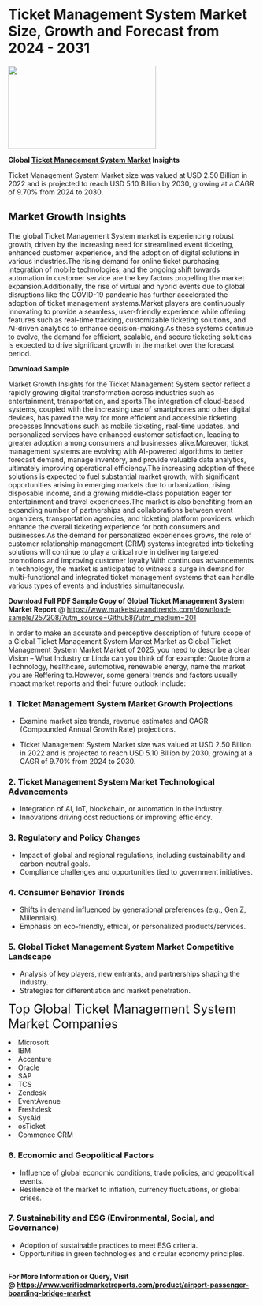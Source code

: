 <H1>Ticket Management System Market Size, Growth and Forecast from 2024 - 2031</H1><img class="aligncenter size-medium wp-image-584254" src="https://thirdeyenews.in/wp-content/uploads/2024/09/Global-Market-Research-300x168.jpeg" alt="" width="300" height="168" /><p><strong>Global&nbsp;<a href="https://www.marketsizeandtrends.com/download-sample/257208/?utm_source=Github8j?utm_medium=201">Ticket Management System Market</a> Insights</strong></p><p>Ticket Management System Market size was valued at USD 2.50 Billion in 2022 and is projected to reach USD 5.10 Billion by 2030, growing at a CAGR of 9.70% from 2024 to 2030.</p><p><h2>Market Growth Insights</h2> <p>The global Ticket Management System market is experiencing robust growth, driven by the increasing need for streamlined event ticketing, enhanced customer experience, and the adoption of digital solutions in various industries.The rising demand for online ticket purchasing, integration of mobile technologies, and the ongoing shift towards automation in customer service are the key factors propelling the market expansion.Additionally, the rise of virtual and hybrid events due to global disruptions like the COVID-19 pandemic has further accelerated the adoption of ticket management systems.Market players are continuously innovating to provide a seamless, user-friendly experience while offering features such as real-time tracking, customizable ticketing solutions, and AI-driven analytics to enhance decision-making.As these systems continue to evolve, the demand for efficient, scalable, and secure ticketing solutions is expected to drive significant growth in the market over the forecast period.</p> <p><strong>Download Sample</strong></p> <p>Market Growth Insights for the Ticket Management System sector reflect a rapidly growing digital transformation across industries such as entertainment, transportation, and sports.The integration of cloud-based systems, coupled with the increasing use of smartphones and other digital devices, has paved the way for more efficient and accessible ticketing processes.Innovations such as mobile ticketing, real-time updates, and personalized services have enhanced customer satisfaction, leading to greater adoption among consumers and businesses alike.Moreover, ticket management systems are evolving with AI-powered algorithms to better forecast demand, manage inventory, and provide valuable data analytics, ultimately improving operational efficiency.The increasing adoption of these solutions is expected to fuel substantial market growth, with significant opportunities arising in emerging markets due to urbanization, rising disposable income, and a growing middle-class population eager for entertainment and travel experiences.The market is also benefiting from an expanding number of partnerships and collaborations between event organizers, transportation agencies, and ticketing platform providers, which enhance the overall ticketing experience for both consumers and businesses.As the demand for personalized experiences grows, the role of customer relationship management (CRM) systems integrated into ticketing solutions will continue to play a critical role in delivering targeted promotions and improving customer loyalty.With continuous advancements in technology, the market is anticipated to witness a surge in demand for multi-functional and integrated ticket management systems that can handle various types of events and industries simultaneously.<p><span class=""><strong>Download Full PDF Sample Copy of Global Ticket Management System Market Report</strong> @ <a href="https://www.marketsizeandtrends.com/download-sample/257208/?utm_source=Github8j?utm_medium=201" target="_blank">https://www.marketsizeandtrends.com/download-sample/257208/?utm_source=Github8j?utm_medium=201</a></span></p><p>In order to make an accurate and perceptive description of future scope of a Global&nbsp;Ticket Management System Market Market as Global&nbsp;Ticket Management System Market Market of 2025, you need to describe a clear Vision &ndash; What Industry or Linda can you think of for example: Quote from a Technology, healthcare, automotive, renewable energy, name the market you are Reffering to.However, some general trends and factors usually impact market reports and their future outlook include:</p><h3>1.&nbsp;<strong>Ticket Management System Market Growth Projections</strong></h3><ul><li>Examine market size trends, revenue estimates and CAGR (Compounded Annual Growth Rate) projections.</li><li><p>Ticket Management System Market size was valued at USD 2.50 Billion in 2022 and is projected to reach USD 5.10 Billion by 2030, growing at a CAGR of 9.70% from 2024 to 2030.</p></li></ul><h3>2.&nbsp;<strong>Ticket Management System Market Technological Advancements</strong></h3><ul><li>Integration of AI, IoT, blockchain, or automation in the industry.</li><li>Innovations driving cost reductions or improving efficiency.</li></ul><h3>3.&nbsp;<strong>Regulatory and Policy Changes</strong></h3><ul><li>Impact of global and regional regulations, including sustainability and carbon-neutral goals.</li><li>Compliance challenges and opportunities tied to government initiatives.</li></ul><h3>4.&nbsp;<strong>Consumer Behavior Trends</strong></h3><ul><li>Shifts in demand influenced by generational preferences (e.g., Gen Z, Millennials).</li><li>Emphasis on eco-friendly, ethical, or personalized products/services.</li></ul><h3>5.&nbsp;<strong>Global Ticket Management System Market Competitive Landscape</strong></h3><ul><li>Analysis of key players, new entrants, and partnerships shaping the industry.</li><li>Strategies for differentiation and market penetration.</li></ul><p data-pm-slice="1 1 []"><span style="color: inherit; font-family: inherit; font-size: 25px;">Top Global Ticket Management System Market Companies</span></p><div class="" data-test-id=""><p><li>Microsoft</li><li> IBM</li><li> Accenture</li><li> Oracle</li><li> SAP</li><li> TCS</li><li> Zendesk</li><li> EventAvenue</li><li> Freshdesk</li><li> SysAid</li><li> osTicket</li><li> Commence CRM</li></p></div><h3>6.&nbsp;<strong>Economic and Geopolitical Factors</strong></h3><ul><li>Influence of global economic conditions, trade policies, and geopolitical events.</li><li>Resilience of the market to inflation, currency fluctuations, or global crises.</li></ul><h3>7.&nbsp;<strong>Sustainability and ESG (Environmental, Social, and Governance)</strong></h3><ul><li>Adoption of sustainable practices to meet ESG criteria.</li><li>Opportunities in green technologies and circular economy principles.</li></ul><h2><strong style="font-size: 14px;">For More Information or Query, Visit @&nbsp;</strong><a style="background-color: #ffffff; font-size: 14px;" href="https://www.marketsizeandtrends.com/report/ticket-management-system-market/" target="_blank">https://www.verifiedmarketreports.com/product/airport-passenger-boarding-bridge-market</a></h2>